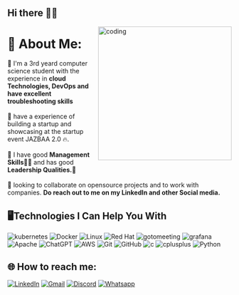 ## Hi there 👋😊
<img align="right" alt="coding" width="300" src="https://media.giphy.com/media/5lAtcHWPAYFdS/giphy.gif">

# 💫 About Me:
🔭  I'm a 3rd yeard computer science student with the experience in <strong> cloud Technologies, DevOps and have excellent troubleshooting skills </strong> </b><br><br>🤝 have a experience of building a startup and showcasing at the startup event JAZBAA 2.0</strong> 🔥.<br><br>🎯 I have good <strong>Management Skills</strong>🤵‍♂️ and has good <strong>Leadership Qualities.</strong>💪<br><br>👀  looking to collaborate on opensource projects and to work with companies. <strong>Do reach out to me on my LinkedIn and other Social media.</strong>


## 🖥️Technologies I Can Help You With
<p>
  <img alt="kubernetes" src="https://img.shields.io/badge/-kubernetes-326CE5?style=for-the-badge&amp;logo=kubernetes&logoColor=white"/>
  <img alt="Docker" src="https://img.shields.io/badge/-Docker-46a2f1?style=for-the-badge&amp;logo=docker&logoColor=white" />
  <img src="https://img.shields.io/badge/Linux-FCC624?style=for-the-badge&amp;logo=linux&amp;logoColor=black" alt="Linux">
  <img src="https://img.shields.io/badge/Red%20Hat-EE0000?style=for-the-badge&amp;logo=redhat&amp;logoColor=white" alt="Red Hat">
  <img alt="gotomeeting" src="https://img.shields.io/badge/-Microservices-black?style=for-the-badge&amp;logo=gotomeeting&logoColor=white"/>
  <img alt="grafana" src="https://img.shields.io/badge/-grafana-F46800?style=for-the-badge&amp;logo=grafana&logoColor=EDEEEC"/> 
  <img src="https://img.shields.io/badge/apache-%23D42029.svg?style=for-the-badge&amp;logo=apache&amp;logoColor=white" alt="Apache">
  <img src="https://img.shields.io/badge/chatGPT-74aa9c?style=for-the-badge&amp;logo=openai&amp;logoColor=white" alt="ChatGPT">
  <img src="https://img.shields.io/badge/AWS-%23FF9900.svg?style=for-the-badge&amp;logo=amazon-aws&amp;logoColor=white" alt="AWS">
  <img src="https://img.shields.io/badge/git-%23F05033.svg?style=for-the-badge&amp;logo=git&amp;logoColor=white" alt="Git">
  <img src="https://img.shields.io/badge/github-%23121011.svg?style=for-the-badge&amp;logo=github&amp;logoColor=white" alt="GitHub">
  <img alt="c" src="https://img.shields.io/badge/- C -00599C?style=for-the-badge&amp;logo=c&logoColor=white"/>
  <img alt="cplusplus" src="https://img.shields.io/badge/-C++ -00599C?style=for-the-badge&amp;logo=cplusplus&logoColor=white"/>
  <img src="https://img.shields.io/badge/python-3670A0?style=for-the-badge&amp;logo=python&amp;logoColor=ffdd54" alt="Python">
</p>

## 🌐 How to reach me:
  [![LinkedIn](https://img.shields.io/badge/LinkedIn-%230077B5.svg?logo=linkedin&logoColor=white)](https://linkedin.com/in/asmi-paruthi-279b80227/)
  [![Gmail](https://img.shields.io/badge/Gmail-D14836?&logo=gmail&logoColor=white)](mailto:paruthiasmi063@gmail.com)
  [![Discord](https://img.shields.io/badge/Discord-%235865F2.svg?&logo=discord&logoColor=white)](https://discordapp.com/users/Priyansh#2377)
  [![Whatsapp](https://img.shields.io/badge/WhatsApp-25D366?&logo=whatsapp&logoColor=white)]( https://wa.me/9119216603?text=Hi👋%20I%20am%20Priyansh!!%20Thanks%20for%20reaching%20me%20will%20get%20back%20to%20you%20soon%20😊.)
